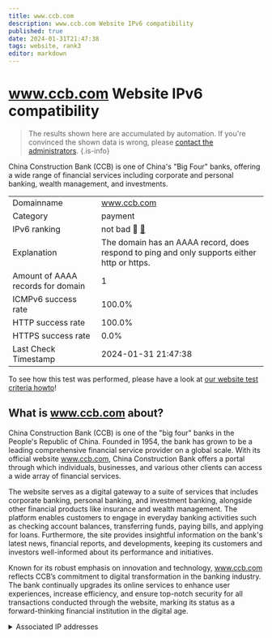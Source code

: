 ```yaml
---
title: www.ccb.com
description: www.ccb.com Website IPv6 compatibility
published: true
date: 2024-01-31T21:47:38
tags: website, rank3
editor: markdown
---
```


# www.ccb.com Website IPv6 compatibility

> The results shown here are accumulated by automation. If you're convinced the shown data is wrong, please [contact the administrators](/howto/chat). 
{.is-info}

China Construction Bank (CCB) is one of China's "Big Four" banks, offering a wide range of financial services including corporate and personal banking, wealth management, and investments.


|   |   |
| - | - |
| Domainname | www.ccb.com
| Category | payment |
| IPv6 ranking | not bad :3rd_place_medal: [🔗](/howto/ranking) |
| Explanation | The domain has an AAAA record, does respond to ping and only supports either http or https. |
| Amount of AAAA records for domain | 1 |
| ICMPv6 success rate | 100.0%|
| HTTP success rate | 100.0% |
| HTTPS success rate | 0.0% |
| Last Check Timestamp | 2024-01-31 21:47:38 |

To see how this test was performed, please have a look at [our website test criteria howto](/howto/testcriteria/website)!


## What is www.ccb.com about?
China Construction Bank (CCB) is one of the "big four" banks in the People's Republic of China. Founded in 1954, the bank has grown to be a leading comprehensive financial service provider on a global scale. With its official website www.ccb.com, China Construction Bank offers a portal through which individuals, businesses, and various other clients can access a wide array of financial services.

The website serves as a digital gateway to a suite of services that includes corporate banking, personal banking, and investment banking, alongside other financial products like insurance and wealth management. The platform enables customers to engage in everyday banking activities such as checking account balances, transferring funds, paying bills, and applying for loans. Furthermore, the site provides insightful information on the bank's latest news, financial reports, and developments, keeping its customers and investors well-informed about its performance and initiatives.

Known for its robust emphasis on innovation and technology, www.ccb.com reflects CCB’s commitment to digital transformation in the banking industry. The bank continually upgrades its online services to enhance user experiences, increase efficiency, and ensure top-notch security for all transactions conducted through the website, marking its status as a forward-thinking financial institution in the digital age.



<details>
<summary>Associated IP addresses</summary>

240e:604:104:32::25

</details>
